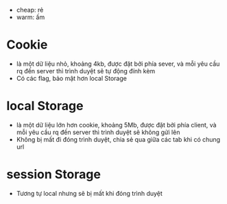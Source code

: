 - cheap: rẻ
- warm: ấm

# Cookie

- là một dữ liệu nhỏ, khoảng 4kb, được đặt bởi phía sever, và mỗi yêu cầu rq đến server thì
  trình duyệt sẽ tự động đính kèm
- Có các flag, bảo mật hơn local Storage

# local Storage

- là một dữ liệu lớn hơn cookie, khoảng 5Mb, được đặt bởi phía client, và mỗi yêu cầu rq đến server thì
  trình duyệt sẽ không gửi lên
- Không bị mất đi đóng trình duyệt, chia sẻ qua giữa các tab khi có chung url

# session Storage

- Tương tự local nhưng sẽ bị mất khi đóng trình duyệt

